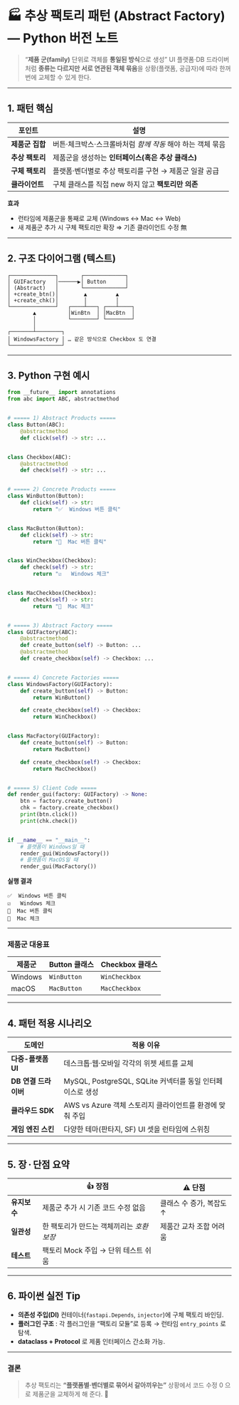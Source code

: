 # 🏭 추상 팩토리 패턴 (Abstract Factory) — Python 버전 노트

> “**제품 군(family)** 단위로 객체를 **통일된 방식**으로 생성”
> UI 플랫폼·DB 드라이버처럼 **종류는 다르지만 서로 연관된 객체 묶음**을 상황(플랫폼, 공급자)에 따라 한꺼번에 교체할 수 있게 한다.

---

## 1. 패턴 핵심

| 포인트        | 설명                                 |
| ---------- | ---------------------------------- |
| **제품군 집합** | 버튼·체크박스·스크롤바처럼 *함께 작동* 해야 하는 객체 묶음 |
| **추상 팩토리** | 제품군을 생성하는 **인터페이스(혹은 추상 클래스)**     |
| **구체 팩토리** | 플랫폼·벤더별로 추상 팩토리를 구현 → 제품군 일괄 공급    |
| **클라이언트**  | 구체 클래스를 직접 new 하지 않고 **팩토리만 의존**   |

**효과**

* 런타임에 제품군을 통째로 교체 (Windows ↔ Mac ↔ Web)
* 새 제품군 추가 시 구체 팩토리만 확장 ⇒ 기존 클라이언트 수정 無

---

## 2. 구조 다이어그램 (텍스트)

```
┌──────────────┐       ┌─────────────┐
│ GUIFactory   │──────▶│ Button      │
│ (Abstract)   │       └─────────────┘
│ +create_btn()│        ▲         ▲
│ +create_chk()│        │         │
└──────────────┘   ┌────┴───┐ ┌───┴────┐
        ▲          │WinBtn  │ │MacBtn  │
        │          └────────┘ └────────┘
        │
┌───────┴────────┐
│ WindowsFactory │ … 같은 방식으로 Checkbox 도 연결
└────────────────┘
```

---

## 3. Python 구현 예시

```python
from __future__ import annotations
from abc import ABC, abstractmethod


# ===== 1) Abstract Products =====
class Button(ABC):
    @abstractmethod
    def click(self) -> str: ...


class Checkbox(ABC):
    @abstractmethod
    def check(self) -> str: ...


# ===== 2) Concrete Products =====
class WinButton(Button):
    def click(self) -> str:
        return "✅  Windows 버튼 클릭"


class MacButton(Button):
    def click(self) -> str:
        return "🍎  Mac 버튼 클릭"


class WinCheckbox(Checkbox):
    def check(self) -> str:
        return "☑️   Windows 체크"


class MacCheckbox(Checkbox):
    def check(self) -> str:
        return "🔘  Mac 체크"


# ===== 3) Abstract Factory =====
class GUIFactory(ABC):
    @abstractmethod
    def create_button(self) -> Button: ...
    @abstractmethod
    def create_checkbox(self) -> Checkbox: ...


# ===== 4) Concrete Factories =====
class WindowsFactory(GUIFactory):
    def create_button(self) -> Button:
        return WinButton()

    def create_checkbox(self) -> Checkbox:
        return WinCheckbox()


class MacFactory(GUIFactory):
    def create_button(self) -> Button:
        return MacButton()

    def create_checkbox(self) -> Checkbox:
        return MacCheckbox()


# ===== 5) Client Code =====
def render_gui(factory: GUIFactory) -> None:
    btn = factory.create_button()
    chk = factory.create_checkbox()
    print(btn.click())
    print(chk.check())


if __name__ == "__main__":
    # 플랫폼이 Windows일 때
    render_gui(WindowsFactory())
    # 플랫폼이 MacOS일 때
    render_gui(MacFactory())
```

**실행 결과**

```
✅  Windows 버튼 클릭
☑️   Windows 체크
🍎  Mac 버튼 클릭
🔘  Mac 체크
```

---

### 제품군 대응표

| 제품군     | Button 클래스  | Checkbox 클래스  |
| ------- | ----------- | ------------- |
| Windows | `WinButton` | `WinCheckbox` |
| macOS   | `MacButton` | `MacCheckbox` |

---

## 4. 패턴 적용 시나리오

| 도메인            | 적용 이유                                       |
| -------------- | ------------------------------------------- |
| **다중-플랫폼 UI**  | 데스크톱·웹·모바일 각각의 위젯 세트를 교체                    |
| **DB 연결 드라이버** | MySQL, PostgreSQL, SQLite 커넥터를 동일 인터페이스로 생성 |
| **클라우드 SDK**   | AWS vs Azure 객체 스토리지 클라이언트를 환경에 맞춰 주입       |
| **게임 엔진 스킨**   | 다양한 테마(판타지, SF) UI 셋을 런타임에 스위칭              |

---

## 5. 장 · 단점 요약

|          | 👍 장점                    | ⚠️ 단점           |
| -------- | ------------------------ | --------------- |
| **유지보수** | 제품군 추가 시 기존 코드 수정 없음     | 클래스 수 증가, 복잡도 ↑ |
| **일관성**  | 한 팩토리가 만드는 객체끼리는 *호환 보장* | 제품간 교차 조합 어려움   |
| **테스트**  | 팩토리 Mock 주입 → 단위 테스트 쉬움  |                 |

---

## 6. 파이썬 실전 Tip

* **의존성 주입(DI)** 컨테이너(`fastapi.Depends`, `injector`)에 구체 팩토리 바인딩.
* **플러그인 구조** : 각 플러그인을 “팩토리 모듈”로 등록 → 런타임 `entry_points` 로 탐색.
* **dataclass + Protocol** 로 제품 인터페이스 간소화 가능.

---

### 결론

> 추상 팩토리는 **“플랫폼별·벤더별로 묶어서 갈아끼우는”** 상황에서 코드 수정 0 으로 제품군을 교체하게 해 준다. 🚀
